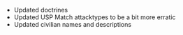 - Updated doctrines
- Updated USP Match attacktypes to be a bit more erratic
- Updated civilian names and descriptions